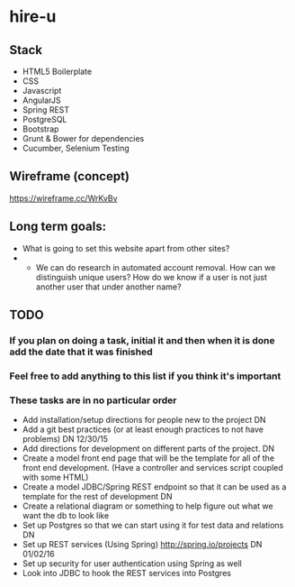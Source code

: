 # hire-u

## Stack
* HTML5 Boilerplate
* CSS
* Javascript
* AngularJS
* Spring REST
* PostgreSQL
* Bootstrap
* Grunt & Bower for dependencies
* Cucumber, Selenium Testing

## Wireframe (concept)
https://wireframe.cc/WrKvBv

## Long term goals:
* What is going to set this website apart from other sites?
* - We can do research in automated account removal. How can we distinguish unique users? How do we know if a user is not just another
user that under another name?

## TODO
### If you plan on doing a task, initial it and then when it is done add the date that it was finished
### Feel free to add anything to this list if you think it's important
### These tasks are in no particular order
* Add installation/setup directions for people new to the project DN
* Add a git best practices (or at least enough practices to not have problems) DN 12/30/15
* Add directions for development on different parts of the project. DN
* Create a model front end page that will be the template for all of the front end development. (Have a controller and services script coupled with some HTML)
* Create a model JDBC/Spring REST endpoint so that it can be used as a template for the rest of development DN
* Create a relational diagram or something to help figure out what we want the db to look like
* Set up Postgres so that we can start using it for test data and relations DN
* Set up REST services (Using Spring) http://spring.io/projects DN 01/02/16
* Set up security for user authentication using Spring as well
* Look into JDBC to hook the REST services into Postgres

